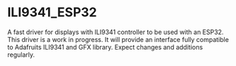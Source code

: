 # ILI9341_ESP32
A fast driver for displays with ILI9341 controller to be used with an ESP32.
This driver is a work in progress. It will provide an interface fully compatible to Adafruits ILI9341 and GFX library.
Expect changes and additions regularly.
